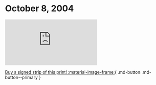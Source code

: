 # October 8, 2004

![](https://www.achewood.com/comic.php?date=10082004)

[Buy a signed strip of this print! :material-image-frame:](https://achewood-holiday-pop-up.myshopify.com/products/strip#10082004){ .md-button .md-button--primary }
